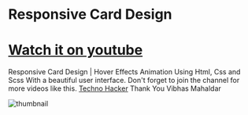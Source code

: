 # Responsive Card Design
# [Watch it on youtube](https://www.youtube.com/channel/UCM3W53Ia-aDg68xkszilx3A)

Responsive Card Design  | Hover Effects Animation Using Html, Css and Scss 
With a beautiful user interface. Don't forget to join the channel for more
videos like this. [Techno Hacker](https://www.youtube.com/channel/UCM3W53Ia-aDg68xkszilx3A)
Thank You 
Vibhas Mahaldar


![thumbnail](https://user-images.githubusercontent.com/75786979/124543271-98efeb00-de42-11eb-9f13-0523e7fa5318.png)
